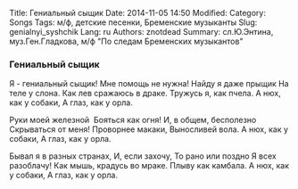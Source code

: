 Title: Гениальный сыщик
Date: 2014-11-05 14:50
Modified: 
Category: Songs
Tags: м/ф, детские песенки, Бременские музыканты
Slug: genialnyi_syshchik
Lang: ru
Authors: znotdead
Summary: сл.Ю.Энтина, муз.Ген.Гладкова, м/ф "По следам Бременских музыкантов"

### Гениальный сыщик

Я - гениальный сыщик!
Мне помощь не нужна!
Найду я даже прыщик
На теле у слона.
Как лев сражаюсь в драке.
Тружусь я, как пчела.
А нюх, как у собаки,
А глаз, как у орла.

Руки моей железной 
Бояться как огня!
И, в общем, бесполезно
Скрываться от меня!
Проворнее макаки,
Выносливей вола.
А нюх, как у собаки,
А глаз, как у орла.

Бывал я в разных странах,
И, если захочу,
То рано или поздно
Я всех разоблачу!
Как мышь, крадусь во мраке.
Плыву как камбала.
А нюх, как у собаки,
А глаз, как у орла.

